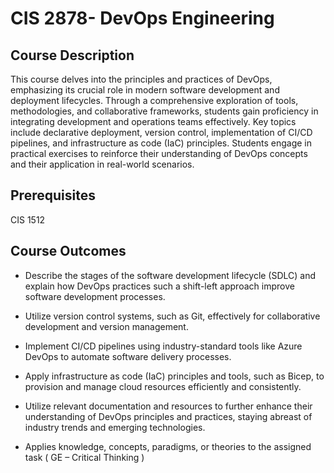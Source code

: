 # CIS 2878- DevOps Engineering

## Course Description
This course delves into the principles and practices of DevOps, emphasizing its crucial role in modern software development and deployment lifecycles. Through a comprehensive exploration of tools, methodologies, and collaborative frameworks, students gain proficiency in integrating development and operations teams effectively. Key topics include declarative deployment, version control, implementation of CI/CD pipelines, and infrastructure as code (IaC) principles. Students engage in practical exercises to reinforce their understanding of DevOps concepts and their application in real-world scenarios.

## Prerequisites
CIS 1512

## Course Outcomes
- Describe the stages of the software development lifecycle (SDLC) and explain how DevOps practices such a shift-left approach improve software development processes.

- Utilize version control systems, such as Git, effectively for collaborative development and version management.

- Implement CI/CD pipelines using industry-standard tools like Azure DevOps to automate software delivery processes.

- Apply infrastructure as code (IaC) principles and tools, such as Bicep, to provision and manage cloud resources efficiently and consistently.

- Utilize relevant documentation and resources to further enhance their understanding of DevOps principles and practices, staying abreast of industry trends and emerging technologies.

- Applies knowledge, concepts, paradigms, or theories to the assigned task ( GE –
Critical Thinking )
